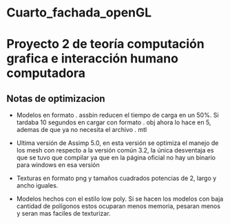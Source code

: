 # Cuarto_fachada_openGL
# Proyecto 2 de teoría computación grafica e interacción humano computadora
## Notas de optimizacion

* Modelos en formato .
assbin
 reducen el tiempo de carga en un 50%. Si tardaba 10 segundos en cargar con formato .
obj
 ahora lo hace en 5, ademas de que ya no necesita el archivo .
mtl

* Ultima versión de Assimp
 5.0, en esta versión se optimiza el manejo de los mesh con respecto a la versión común 3.2, la única desventaja es que se tuvo que compilar ya que en la página oficial no hay un binario para windows en esa versión
* Texturas en formato png y tamaños cuadrados potencias de 2, largo y ancho iguales.
* Modelos hechos con el estilo low poly. Si se hacen los modelos con baja cantidad de polígonos estos ocuparan menos memoria, pesaran menos y seran mas faciles de texturizar.
